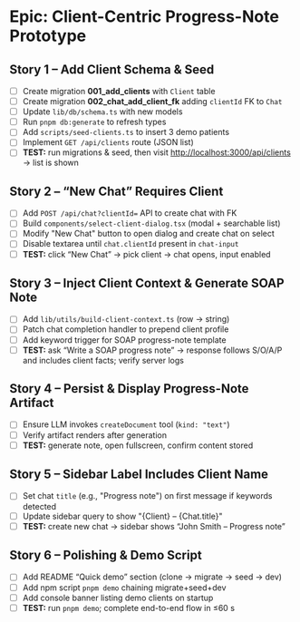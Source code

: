# Epic: Client-Centric Progress-Note Prototype

## Story&nbsp;1 – Add Client Schema & Seed
- [ ] Create migration **001_add_clients** with `Client` table
- [ ] Create migration **002_chat_add_client_fk** adding `clientId` FK to `Chat`
- [ ] Update `lib/db/schema.ts` with new models
- [ ] Run `pnpm db:generate` to refresh types
- [ ] Add `scripts/seed-clients.ts` to insert 3 demo patients
- [ ] Implement `GET /api/clients` route (JSON list)
- [ ] **TEST:** run migrations & seed, then visit <http://localhost:3000/api/clients> → list is shown

## Story&nbsp;2 – “New Chat” Requires Client
- [ ] Add `POST /api/chat?clientId=` API to create chat with FK
- [ ] Build `components/select-client-dialog.tsx` (modal + searchable list)
- [ ] Modify "New Chat" button to open dialog and create chat on select
- [ ] Disable textarea until `chat.clientId` present in `chat-input`
- [ ] **TEST:** click “New Chat” → pick client → chat opens, input enabled

## Story&nbsp;3 – Inject Client Context & Generate SOAP Note
- [ ] Add `lib/utils/build-client-context.ts` (row → string)
- [ ] Patch chat completion handler to prepend client profile
- [ ] Add keyword trigger for SOAP progress-note template
- [ ] **TEST:** ask “Write a SOAP progress note” → response follows S/O/A/P and includes client facts; verify server logs

## Story&nbsp;4 – Persist & Display Progress-Note Artifact
- [ ] Ensure LLM invokes `createDocument` tool (`kind: "text"`)
- [ ] Verify artifact renders after generation
- [ ] **TEST:** generate note, open fullscreen, confirm content stored

## Story&nbsp;5 – Sidebar Label Includes Client Name
- [ ] Set chat `title` (e.g., "Progress note") on first message if keywords detected
- [ ] Update sidebar query to show "{Client} – {Chat.title}"
- [ ] **TEST:** create new chat → sidebar shows “John Smith – Progress note”

## Story&nbsp;6 – Polishing & Demo Script
- [ ] Add README “Quick demo” section (clone → migrate → seed → dev)
- [ ] Add npm script `pnpm demo` chaining migrate+seed+dev
- [ ] Add console banner listing demo clients on startup
- [ ] **TEST:** run `pnpm demo`; complete end-to-end flow in ≤60 s
